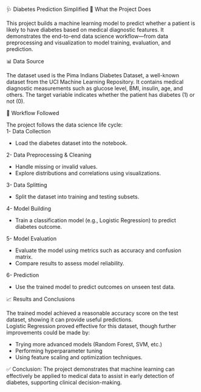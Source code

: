 🩺 Diabetes Prediction Simplified
📌 What the Project Does

This project builds a machine learning model to predict whether a patient is likely to have diabetes based on medical diagnostic features. It demonstrates the end-to-end data science workflow—from data preprocessing and visualization to model training, evaluation, and prediction.

📊 Data Source

The dataset used is the Pima Indians Diabetes Dataset, a well-known dataset from the UCI Machine Learning Repository.
It contains medical diagnostic measurements such as glucose level, BMI, insulin, age, and others.
The target variable indicates whether the patient has diabetes (1) or not (0).

🔄 Workflow Followed

The project follows the data science life cycle:<br>
1- Data Collection
  * Load the diabetes dataset into the notebook.

2- Data Preprocessing & Cleaning
  * Handle missing or invalid values.
  * Explore distributions and correlations using visualizations.
    
3- Data Splitting
  * Split the dataset into training and testing subsets.
    
4- Model Building
  * Train a classification model (e.g., Logistic Regression) to predict diabetes outcome.
    
5- Model Evaluation
  * Evaluate the model using metrics such as accuracy and confusion matrix.
  * Compare results to assess model reliability.
    
6- Prediction
  * Use the trained model to predict outcomes on unseen test data.

📈 Results and Conclusions

The trained model achieved a reasonable accuracy score on the test dataset, showing it can provide useful predictions.<br>
Logistic Regression proved effective for this dataset, though further improvements could be made by:
  * Trying more advanced models (Random Forest, SVM, etc.)
  * Performing hyperparameter tuning
  * Using feature scaling and optimization techniques.<br>

✅ Conclusion: The project demonstrates that machine learning can effectively be applied to medical data to assist in early detection of diabetes, supporting clinical decision-making.
